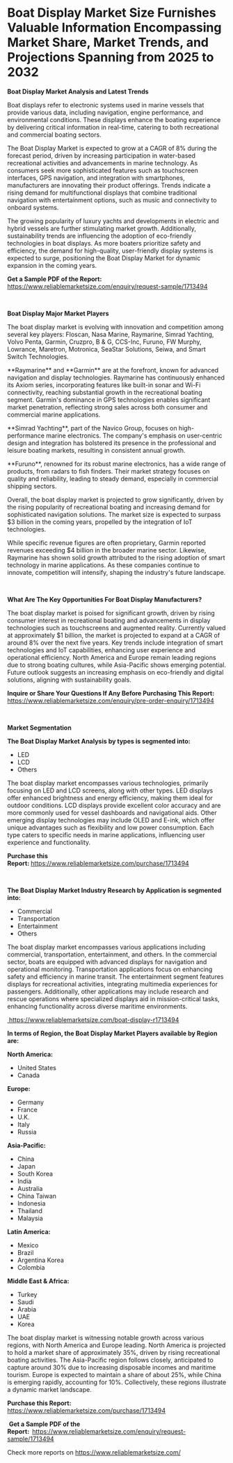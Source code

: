 <p><h1>Boat Display Market Size Furnishes Valuable Information Encompassing Market Share, Market Trends, and Projections Spanning from 2025 to 2032</h1></p><p><strong>Boat Display Market Analysis and Latest Trends</strong></p>
<p><p>Boat displays refer to electronic systems used in marine vessels that provide various data, including navigation, engine performance, and environmental conditions. These displays enhance the boating experience by delivering critical information in real-time, catering to both recreational and commercial boating sectors.</p><p>The Boat Display Market is expected to grow at a CAGR of 8% during the forecast period, driven by increasing participation in water-based recreational activities and advancements in marine technology. As consumers seek more sophisticated features such as touchscreen interfaces, GPS navigation, and integration with smartphones, manufacturers are innovating their product offerings. Trends indicate a rising demand for multifunctional displays that combine traditional navigation with entertainment options, such as music and connectivity to onboard systems.</p><p>The growing popularity of luxury yachts and developments in electric and hybrid vessels are further stimulating market growth. Additionally, sustainability trends are influencing the adoption of eco-friendly technologies in boat displays. As more boaters prioritize safety and efficiency, the demand for high-quality, user-friendly display systems is expected to surge, positioning the Boat Display Market for dynamic expansion in the coming years.</p></p>
<p><strong>Get a Sample PDF of the Report:&nbsp;</strong> <a href="https://www.reliablemarketsize.com/enquiry/request-sample/1713494?utm_campaign=3563&utm_medium=2&utm_source=Github&utm_content=ia&utm_term=10042025&utm_id=boat-display">https://www.reliablemarketsize.com/enquiry/request-sample/1713494</a></p>
<p>&nbsp;</p>
<p><strong>Boat Display Major Market Players</strong></p>
<p><p>The boat display market is evolving with innovation and competition among several key players: Floscan, Nasa Marine, Raymarine, Simrad Yachting, Volvo Penta, Garmin, Cruzpro, B & G, CCS-Inc, Furuno, FW Murphy, Lowrance, Maretron, Motronica, SeaStar Solutions, Seiwa, and Smart Switch Technologies.</p><p>**Raymarine** and **Garmin** are at the forefront, known for advanced navigation and display technologies. Raymarine has continuously enhanced its Axiom series, incorporating features like built-in sonar and Wi-Fi connectivity, reaching substantial growth in the recreational boating segment. Garmin's dominance in GPS technologies enables significant market penetration, reflecting strong sales across both consumer and commercial marine applications.</p><p>**Simrad Yachting**, part of the Navico Group, focuses on high-performance marine electronics. The company's emphasis on user-centric design and integration has bolstered its presence in the professional and leisure boating markets, resulting in consistent annual growth.</p><p>**Furuno**, renowned for its robust marine electronics, has a wide range of products, from radars to fish finders. Their market strategy focuses on quality and reliability, leading to steady demand, especially in commercial shipping sectors.</p><p>Overall, the boat display market is projected to grow significantly, driven by the rising popularity of recreational boating and increasing demand for sophisticated navigation solutions. The market size is expected to surpass $3 billion in the coming years, propelled by the integration of IoT technologies.</p><p>While specific revenue figures are often proprietary, Garmin reported revenues exceeding $4 billion in the broader marine sector. Likewise, Raymarine has shown solid growth attributed to the rising adoption of smart technology in marine applications. As these companies continue to innovate, competition will intensify, shaping the industry's future landscape.</p></p>
<p>&nbsp;</p>
<p><strong>What Are The Key Opportunities For Boat Display Manufacturers?</strong></p>
<p><p>The boat display market is poised for significant growth, driven by rising consumer interest in recreational boating and advancements in display technologies such as touchscreens and augmented reality. Currently valued at approximately $1 billion, the market is projected to expand at a CAGR of around 8% over the next five years. Key trends include integration of smart technologies and IoT capabilities, enhancing user experience and operational efficiency. North America and Europe remain leading regions due to strong boating cultures, while Asia-Pacific shows emerging potential. Future outlook suggests an increasing emphasis on eco-friendly and digital solutions, aligning with sustainability goals.</p></p>
<p><strong>Inquire or Share Your Questions If Any Before Purchasing This Report:</strong> <a href="https://www.reliablemarketsize.com/enquiry/pre-order-enquiry/1713494?utm_campaign=3563&utm_medium=2&utm_source=Github&utm_content=ia&utm_term=10042025&utm_id=boat-display">https://www.reliablemarketsize.com/enquiry/pre-order-enquiry/1713494</a></p>
<p>&nbsp;</p>
<p><strong>Market Segmentation</strong></p>
<p><strong>The Boat Display Market Analysis by types is segmented into:</strong></p>
<p><ul><li>LED</li><li>LCD</li><li>Others</li></ul></p>
<p><p>The boat display market encompasses various technologies, primarily focusing on LED and LCD screens, along with other types. LED displays offer enhanced brightness and energy efficiency, making them ideal for outdoor conditions. LCD displays provide excellent color accuracy and are more commonly used for vessel dashboards and navigational aids. Other emerging display technologies may include OLED and E-ink, which offer unique advantages such as flexibility and low power consumption. Each type caters to specific needs in marine applications, influencing user experience and functionality.</p></p>
<p><strong>Purchase this Report:&nbsp;</strong><a href="https://www.reliablemarketsize.com/purchase/1713494?utm_campaign=3563&utm_medium=2&utm_source=Github&utm_content=ia&utm_term=10042025&utm_id=boat-display">https://www.reliablemarketsize.com/purchase/1713494</a></p>
<p>&nbsp;</p>
<p><strong>The Boat Display Market Industry Research by Application is segmented into:</strong></p>
<p><ul><li>Commercial</li><li>Transportation</li><li>Entertainment</li><li>Others</li></ul></p>
<p><p>The boat display market encompasses various applications including commercial, transportation, entertainment, and others. In the commercial sector, boats are equipped with advanced displays for navigation and operational monitoring. Transportation applications focus on enhancing safety and efficiency in marine transit. The entertainment segment features displays for recreational activities, integrating multimedia experiences for passengers. Additionally, other applications may include research and rescue operations where specialized displays aid in mission-critical tasks, enhancing functionality across diverse maritime environments.</p></p>
<p><a href="https://www.reliablemarketsize.com/boat-display-r1713494?utm_campaign=3563&utm_medium=2&utm_source=Github&utm_content=ia&utm_term=10042025&utm_id=boat-display">&nbsp;https://www.reliablemarketsize.com/boat-display-r1713494</a></p>
<p><strong>In terms of Region, the Boat Display Market Players available by Region are:</strong></p>
<p>
    <p> <strong> North America: </strong>
        <ul>
            <li>United States</li>
            <li>Canada</li>
        </ul>
        </p> 
    <p> <strong> Europe: </strong>
        <ul>
            <li>Germany</li>
            <li>France</li>
            <li>U.K.</li>
            <li>Italy</li>
            <li>Russia</li>
        </ul>
        </p> 
    <p> <strong> Asia-Pacific: </strong>
        <ul>
            <li>China</li>
            <li>Japan</li>
            <li>South Korea</li>
            <li>India</li>
            <li>Australia</li>
            <li>China Taiwan</li>
            <li>Indonesia</li>
            <li>Thailand</li>
            <li>Malaysia</li>
        </ul>
        </p> 
    <p> <strong> Latin America: </strong>
        <ul>
            <li>Mexico</li>
            <li>Brazil</li>
            <li>Argentina Korea</li>
            <li>Colombia</li>
        </ul>
        </p> 
    <p> <strong> Middle East & Africa: </strong>
        <ul>
            <li>Turkey</li>
            <li>Saudi</li>
            <li>Arabia</li>
            <li>UAE</li>
            <li>Korea</li>
        </ul>
    </p>
    </p>
<p><p>The boat display market is witnessing notable growth across various regions, with North America and Europe leading. North America is projected to hold a market share of approximately 35%, driven by rising recreational boating activities. The Asia-Pacific region follows closely, anticipated to capture around 30% due to increasing disposable incomes and maritime tourism. Europe is expected to maintain a share of about 25%, while China is emerging rapidly, accounting for 10%. Collectively, these regions illustrate a dynamic market landscape.</p></p>
<p><strong>Purchase this Report: </strong><a href="https://www.reliablemarketsize.com/purchase/1713494?utm_campaign=3563&utm_medium=2&utm_source=Github&utm_content=ia&utm_term=10042025&utm_id=boat-display">https://www.reliablemarketsize.com/purchase/1713494</a></p>
<p>&nbsp;<strong>Get a Sample PDF of the Report:&nbsp;&nbsp;</strong><a href="https://www.reliablemarketsize.com/enquiry/request-sample/1713494?utm_campaign=3563&utm_medium=2&utm_source=Github&utm_content=ia&utm_term=10042025&utm_id=boat-display">https://www.reliablemarketsize.com/enquiry/request-sample/1713494</a></p>
<p><strong></strong></p>
<p>Check more reports on <a href="https://www.reliablemarketsize.com/?utm_campaign=3563&utm_medium=2&utm_source=Github&utm_content=ia&utm_term=10042025&utm_id=boat-display">https://www.reliablemarketsize.com/</a></p>